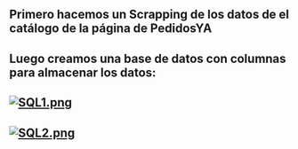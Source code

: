 
## Primero hacemos un Scrapping de los datos de el catálogo de la página de PedidosYA
## Luego creamos una base de datos con columnas para almacenar los datos:
## [![SQL1.png](https://i.postimg.cc/3NXF39xn/SQL1.png)](https://postimg.cc/QKMTbQ5T)
## [![SQL2.png](https://i.postimg.cc/Njfkw6qk/SQL2.png)](https://postimg.cc/N5SH6r0K)

##
##
